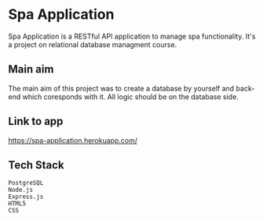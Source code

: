 # Spa Application
Spa Application is a RESTful API application to manage spa functionality.
It's a project on relational database managment course.
## Main aim
The main aim of this project was to create a database by yourself and back-end which coresponds with it. All logic should be on the database side.
## Link to app
https://spa-application.herokuapp.com/
## Tech Stack
```
PostgreSQL
Node.js
Express.js
HTML5
CSS
```
